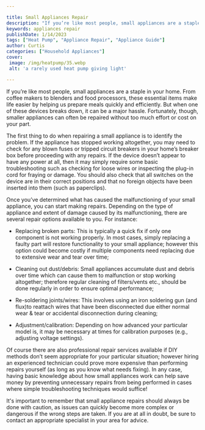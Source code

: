 ```yaml
---

title: Small Appliances Repair
description: "If you’re like most people, small appliances are a staple in your home. From coffee makers to blenders and food processors, these ...you wont regret reading on"
keywords: appliances repair
publishDate: 1/14/2023
tags: ["Heat Pump", "Appliance Repair", "Appliance Guide"]
author: Curtis
categories: ["Household Appliances"]
cover: 
 image: /img/heatpump/35.webp
 alt: 'a rarely used heat pump giving light'

---
```


If you’re like most people, small appliances are a staple in your home. From coffee makers to blenders and food processors, these essential items make life easier by helping us prepare meals quickly and efficiently. But when one of these devices breaks down, it can be a major hassle. Fortunately, though, smaller appliances can often be repaired without too much effort or cost on your part.

The first thing to do when repairing a small appliance is to identify the problem. If the appliance has stopped working altogether, you may need to check for any blown fuses or tripped circuit breakers in your home’s breaker box before proceeding with any repairs. If the device doesn’t appear to have any power at all, then it may simply require some basic troubleshooting such as checking for loose wires or inspecting the plug-in cord for fraying or damage. You should also check that all switches on the device are in their correct positions and that no foreign objects have been inserted into them (such as paperclips). 

Once you’ve determined what has caused the malfunctioning of your small appliance, you can start making repairs. Depending on the type of appliance and extent of damage caused by its malfunctioning, there are several repair options available to you. For instance: 

 - Replacing broken parts: This is typically a quick fix if only one component is not working properly. In most cases, simply replacing a faulty part will restore functionality to your small appliance; however this option could become costly if multiple components need replacing due to extensive wear and tear over time;

 - Cleaning out dust/debris: Small appliances accumulate dust and debris over time which can cause them to malfunction or stop working altogether; therefore regular cleaning of filters/vents etc., should be done regularly in order to ensure optimal performance;

 - Re-soldering joints/wires: This involves using an iron soldering gun (and flux)to reattach wires that have been disconnected due either normal wear & tear or accidental disconnection during cleaning;

 - Adjustment/calibration: Depending on how advanced your particular model is, it may be necessary at times for calibration purposes (e.g., adjusting voltage settings). 

Of course there are also professional repair services available if DIY methods don’t seem appropriate for your particular situation; however hiring an experienced technician could prove more expensive than performing repairs yourself (as long as you know what needs fixing). In any case, having basic knowledge about how small appliances work can help save money by preventing unnecessary repairs from being performed in cases where simple troubleshooting techniques would suffice!

It's important to remember that small appliance repairs should always be done with caution, as issues can quickly become more complex or dangerous if the wrong steps are taken. If you are at all in doubt, be sure to contact an appropriate specialist in your area for advice.
